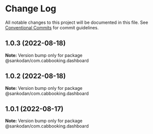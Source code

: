 # Change Log

All notable changes to this project will be documented in this file.
See [Conventional Commits](https://conventionalcommits.org) for commit guidelines.

## 1.0.3 (2022-08-18)

**Note:** Version bump only for package @sankodan/com.cabbooking.dashboard





## 1.0.2 (2022-08-18)

**Note:** Version bump only for package @sankodan/com.cabbooking.dashboard





## 1.0.1 (2022-08-17)

**Note:** Version bump only for package @sankodan/com.cabbooking.dashboard
